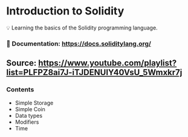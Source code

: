 # Introduction to Solidity

💡 Learning the basics of the Solidity programming language.

### 📁 Documentation: https://docs.soliditylang.org/

## Source: https://www.youtube.com/playlist?list=PLFPZ8ai7J-iTJDENUIY40VsU_5Wmxkr7j

### Contents

* Simple Storage
* Simple Coin
* Data types 
* Modifiers
* Time

